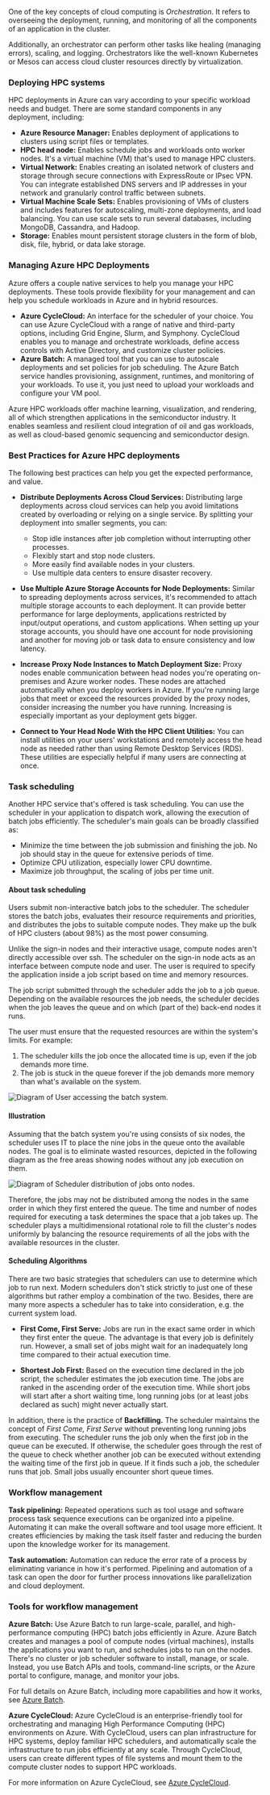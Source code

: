 One of the key concepts of cloud computing is *Orchestration*. It refers to overseeing the deployment, running, and monitoring of all the components of an application in the cluster.

Additionally, an orchestrator can perform other tasks like healing (managing errors), scaling, and logging. Orchestrators like the well-known Kubernetes or Mesos can access cloud cluster resources directly by virtualization.

### Deploying HPC systems

HPC deployments in Azure can vary according to your specific workload needs and budget. There are some standard components in any deployment, including:

- **Azure Resource Manager:** Enables deployment of applications to clusters using script files or templates.
- **HPC head node:** Enables schedule jobs and workloads onto worker nodes. It's a virtual machine (VM) that's used to manage HPC clusters.
- **Virtual Network:** Enables creating an isolated network of clusters and storage through secure connections with ExpressRoute or IPsec VPN. You can integrate established DNS servers and IP addresses in your network and granularly control traffic between subnets.
- **Virtual Machine Scale Sets:** Enables provisioning of VMs of clusters and includes features for autoscaling, multi-zone deployments, and load balancing. You can use scale sets to run several databases, including MongoDB, Cassandra, and Hadoop.
- **Storage:** Enables mount persistent storage clusters in the form of blob, disk, file, hybrid, or data lake storage.

### Managing Azure HPC Deployments

Azure offers a couple native services to help you manage your HPC deployments. These tools provide flexibility for your management and can help you schedule workloads in Azure and in hybrid resources.

- **Azure CycleCloud:** An interface for the scheduler of your choice. You can use Azure CycleCloud with a range of native and third-party options, including Grid Engine, Slurm, and Symphony. CycleCloud enables you to manage and orchestrate workloads, define access controls with Active Directory, and customize cluster policies.
- **Azure Batch:** A managed tool that you can use to autoscale deployments and set policies for job scheduling. The Azure Batch service handles provisioning, assignment, runtimes, and monitoring of your workloads. To use it, you just need to upload your workloads and configure your VM pool.

Azure HPC workloads offer machine learning, visualization, and rendering, all of which strengthen applications in the semiconductor industry. It enables seamless and resilient cloud integration of oil and gas workloads, as well as cloud-based genomic sequencing and semiconductor design.

### Best Practices for Azure HPC deployments

The following best practices can help you get the expected performance, and value.

- **Distribute Deployments Across Cloud Services:** Distributing large deployments across cloud services can help you avoid limitations created by overloading or relying on a single service. By splitting your deployment into smaller segments, you can:

  - Stop idle instances after job completion without interrupting other processes.
  - Flexibly start and stop node clusters.
  - More easily find available nodes in your clusters.
  - Use multiple data centers to ensure disaster recovery.

- **Use Multiple Azure Storage Accounts for Node Deployments:** Similar to spreading deployments across services, it's recommended to attach multiple storage accounts to each deployment. It can provide better performance for large deployments, applications restricted by input/output operations, and custom applications. When setting up your storage accounts, you should have one account for node provisioning and another for moving job or task data to ensure consistency and low latency.
- **Increase Proxy Node Instances to Match Deployment Size:** Proxy nodes enable communication between head nodes you're operating on-premises and Azure worker nodes. These nodes are attached automatically when you deploy workers in Azure. If you're running large jobs that meet or exceed the resources provided by the proxy nodes, consider increasing the number you have running. Increasing is especially important as your deployment gets bigger.
- **Connect to Your Head Node With the HPC Client Utilities:** You can install utilities on your users' workstations and remotely access the head node as needed rather than using Remote Desktop Services (RDS). These utilities are especially helpful if many users are connecting at once.

### Task scheduling

Another HPC service that's offered is task scheduling. You can use the scheduler in your application to dispatch work, allowing the execution of batch jobs efficiently. The scheduler's main goals can be broadly classified as:

- Minimize the time between the job submission and finishing the job. No job should stay in the queue for extensive periods of time.
- Optimize CPU utilization, especially lower CPU downtime.
- Maximize job throughput, the scaling of jobs per time unit.

#### About task scheduling

Users submit non-interactive batch jobs to the scheduler. The scheduler stores the batch jobs, evaluates their resource requirements and priorities, and distributes the jobs to suitable compute nodes. They make up the bulk of HPC clusters (about 98%) as the most power consuming.

Unlike the sign-in nodes and their interactive usage, compute nodes aren't directly accessible over ssh. The scheduler on the sign-in node acts as an interface between compute node and user. The user is required to specify the application inside a job script based on time and memory resources.

The job script submitted through the scheduler adds the job to a job queue. Depending on the available resources the job needs, the scheduler decides when the job leaves the queue and on which (part of the) back-end nodes it runs.

The user must ensure that the requested resources are within the system's limits. For example:

  1. The scheduler kills the job once the allocated time is up, even if the job demands more time.
  1. The job is stuck in the queue forever if the job demands more memory than what's available on the system.  

![Diagram of User accessing the batch system.](../media/16-user-batch-accessing-system.png)

#### Illustration

Assuming that the batch system you're using consists of six nodes, the scheduler uses IT to place the nine jobs in the queue onto the available nodes. The goal is to eliminate wasted resources, depicted in the following diagram as the free areas showing nodes without any job execution on them.

![Diagram of Scheduler distribution of jobs onto nodes.](../media/17-job-distribution-onto-nodes.png)

Therefore, the jobs may not be distributed among the nodes in the same order in which they first entered the queue. The time and number of nodes required for executing a task determines the space that a job takes up. The scheduler plays a multidimensional rotational role to fill the cluster's nodes uniformly by balancing the resource requirements of all the jobs with the available resources in the cluster.

#### Scheduling Algorithms

There are two basic strategies that schedulers can use to determine which job to run next. Modern schedulers don't stick strictly to just one of these algorithms but rather employ a combination of the two. Besides, there are many more aspects a scheduler has to take into consideration, e.g. the current system load.

- **First Come, First Serve:** Jobs are run in the exact same order in which they first enter the queue. The advantage is that every job is definitely run. However, a small set of jobs might wait for an inadequately long time compared to their actual execution time.

- **Shortest Job First:** Based on the execution time declared in the job script, the scheduler estimates the job execution time. The jobs are ranked in the ascending order of the execution time. While short jobs will start after a short waiting time, long running jobs (or at least jobs declared as such) might never actually start.

In addition, there is the practice of **Backfilling.** The scheduler maintains the concept of *First Come, First Serve* without preventing long running jobs from executing. The scheduler runs the job only when the first job in the queue can be executed. If otherwise, the scheduler goes through the rest of the queue to check whether another job can be executed without extending the waiting time of the first job in queue. If it finds such a job, the scheduler runs that job. Small jobs usually encounter short queue times.

### Workflow management

**Task pipelining:** Repeated operations such as tool usage and software process task sequence executions can be organized into a pipeline. Automating it can make the overall software and tool usage more efficient. It creates efficiencies by making the task itself faster and reducing the burden upon the knowledge worker for its management.

**Task automation:** Automation can reduce the error rate of a process by eliminating variance in how it's performed. Pipelining and automation of a task can open the door for further process innovations like parallelization and cloud deployment.

### Tools for workflow management

**Azure Batch:** Use Azure Batch to run large-scale, parallel, and high-performance computing (HPC) batch jobs efficiently in Azure. Azure Batch creates and manages a pool of compute nodes (virtual machines), installs the applications you want to run, and schedules jobs to run on the nodes. There's no cluster or job scheduler software to install, manage, or scale. Instead, you use Batch APIs and tools, command-line scripts, or the Azure portal to configure, manage, and monitor your jobs.

For full details on Azure Batch, including more capabilities and how it works, see [Azure Batch](/azure/batch).

**Azure CycleCloud:** Azure CycleCloud is an enterprise-friendly tool for orchestrating and managing High Performance Computing (HPC) environments on Azure. With CycleCloud, users can plan infrastructure for HPC systems, deploy familiar HPC schedulers, and automatically scale the infrastructure to run jobs efficiently at any scale. Through CycleCloud, users can create different types of file systems and mount them to the compute cluster nodes to support HPC workloads.

For more information on Azure CycleCloud, see [Azure CycleCloud](/azure/cyclecloud).
